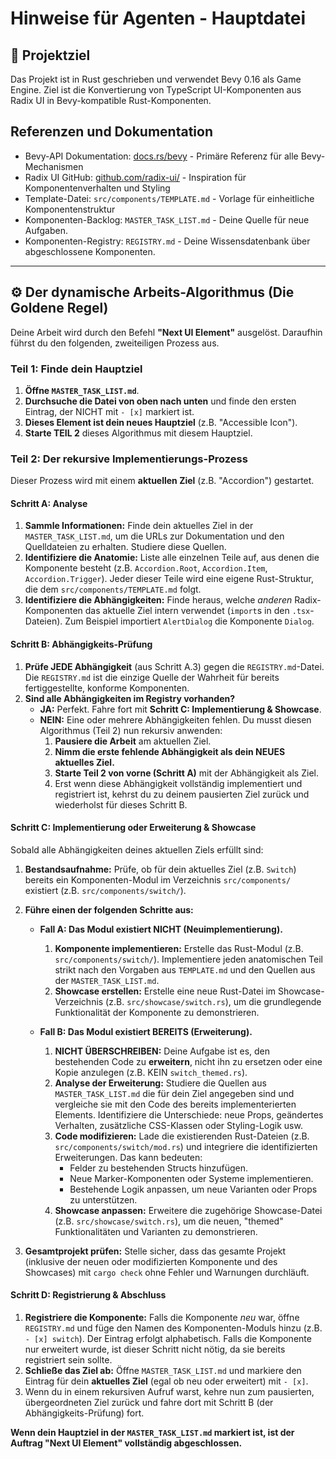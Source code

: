 # Hinweise für Agenten - Hauptdatei

## 🎯 Projektziel

Das Projekt ist in Rust geschrieben und verwendet Bevy 0.16 als Game Engine. Ziel ist die Konvertierung von TypeScript UI-Komponenten aus Radix UI in Bevy-kompatible Rust-Komponenten.

## Referenzen und Dokumentation
* Bevy-API Dokumentation: [docs.rs/bevy](https://docs.rs/bevy/0.16.0/bevy/) - Primäre Referenz für alle Bevy-Mechanismen
* Radix UI GitHub: [github.com/radix-ui/](https://github.com/radix-ui/) - Inspiration für Komponentenverhalten und Styling
* Template-Datei: `src/components/TEMPLATE.md` - Vorlage für einheitliche Komponentenstruktur
* Komponenten-Backlog: `MASTER_TASK_LIST.md` - Deine Quelle für neue Aufgaben.
* Komponenten-Registry: `REGISTRY.md` - Deine Wissensdatenbank über abgeschlossene Komponenten.

---

## ⚙️ Der dynamische Arbeits-Algorithmus (Die Goldene Regel)

Deine Arbeit wird durch den Befehl **"Next UI Element"** ausgelöst. Daraufhin führst du den folgenden, zweiteiligen Prozess aus.

### **Teil 1: Finde dein Hauptziel**

1.  **Öffne `MASTER_TASK_LIST.md`**.
2.  **Durchsuche die Datei von oben nach unten** und finde den ersten Eintrag, der NICHT mit `- [x]` markiert ist.
3.  **Dieses Element ist dein neues Hauptziel** (z.B. "Accessible Icon").
4.  **Starte TEIL 2** dieses Algorithmus mit diesem Hauptziel.

### **Teil 2: Der rekursive Implementierungs-Prozess**

Dieser Prozess wird mit einem **aktuellen Ziel** (z.B. "Accordion") gestartet.

#### **Schritt A: Analyse**
1.  **Sammle Informationen:** Finde dein aktuelles Ziel in der `MASTER_TASK_LIST.md`, um die URLs zur Dokumentation und den Quelldateien zu erhalten. Studiere diese Quellen.
2.  **Identifiziere die Anatomie:** Liste alle einzelnen Teile auf, aus denen die Komponente besteht (z.B. `Accordion.Root`, `Accordion.Item`, `Accordion.Trigger`). Jeder dieser Teile wird eine eigene Rust-Struktur, die dem `src/components/TEMPLATE.md` folgt.
3.  **Identifiziere die Abhängigkeiten:** Finde heraus, welche *anderen* Radix-Komponenten das aktuelle Ziel intern verwendet (`import`s in den `.tsx`-Dateien). Zum Beispiel importiert `AlertDialog` die Komponente `Dialog`.

#### **Schritt B: Abhängigkeits-Prüfung**
1.  **Prüfe JEDE Abhängigkeit** (aus Schritt A.3) gegen die `REGISTRY.md`-Datei. Die `REGISTRY.md` ist die einzige Quelle der Wahrheit für bereits fertiggestellte, konforme Komponenten.
2.  **Sind alle Abhängigkeiten im Registry vorhanden?**
    *   **JA:** Perfekt. Fahre fort mit **Schritt C: Implementierung & Showcase**.
    *   **NEIN:** Eine oder mehrere Abhängigkeiten fehlen. Du musst diesen Algorithmus (Teil 2) nun rekursiv anwenden:
        1.  **Pausiere die Arbeit** am aktuellen Ziel.
        2.  **Nimm die erste fehlende Abhängigkeit als dein NEUES aktuelles Ziel.**
        3.  **Starte Teil 2 von vorne (Schritt A)** mit der Abhängigkeit als Ziel.
        4.  Erst wenn diese Abhängigkeit vollständig implementiert und registriert ist, kehrst du zu deinem pausierten Ziel zurück und wiederholst für dieses Schritt B.
        
#### **Schritt C: Implementierung oder Erweiterung & Showcase**
Sobald alle Abhängigkeiten deines aktuellen Ziels erfüllt sind:

1.  **Bestandsaufnahme:** Prüfe, ob für dein aktuelles Ziel (z.B. `Switch`) bereits ein Komponenten-Modul im Verzeichnis `src/components/` existiert (z.B. `src/components/switch/`).

2.  **Führe einen der folgenden Schritte aus:**

    *   **Fall A: Das Modul existiert NICHT (Neuimplementierung).**
        1.  **Komponente implementieren:** Erstelle das Rust-Modul (z.B. `src/components/switch/`). Implementiere jeden anatomischen Teil strikt nach den Vorgaben aus `TEMPLATE.md` und den Quellen aus der `MASTER_TASK_LIST.md`.
        2.  **Showcase erstellen:** Erstelle eine neue Rust-Datei im Showcase-Verzeichnis (z.B. `src/showcase/switch.rs`), um die grundlegende Funktionalität der Komponente zu demonstrieren.

    *   **Fall B: Das Modul existiert BEREITS (Erweiterung).**
        1.  **NICHT ÜBERSCHREIBEN:** Deine Aufgabe ist es, den bestehenden Code zu **erweitern**, nicht ihn zu ersetzen oder eine Kopie anzulegen (z.B. KEIN `switch_themed.rs`).
        2.  **Analyse der Erweiterung:** Studiere die Quellen aus `MASTER_TASK_LIST.md` die für dein Ziel angegeben sind und vergleiche sie mit den Code des bereits implementerierten Elements. Identifiziere die Unterschiede: neue Props, geändertes Verhalten, zusätzliche CSS-Klassen oder Styling-Logik usw.
        3.  **Code modifizieren:** Lade die existierenden Rust-Dateien (z.B. `src/components/switch/mod.rs`) und integriere die identifizierten Erweiterungen. Das kann bedeuten:
            *   Felder zu bestehenden Structs hinzufügen.
            *   Neue Marker-Komponenten oder Systeme implementieren.
            *   Bestehende Logik anpassen, um neue Varianten oder Props zu unterstützen.
        4.  **Showcase anpassen:** Erweitere die zugehörige Showcase-Datei (z.B. `src/showcase/switch.rs`), um die neuen, "themed" Funktionalitäten und Varianten zu demonstrieren.

3.  **Gesamtprojekt prüfen:** Stelle sicher, dass das gesamte Projekt (inklusive der neuen oder modifizierten Komponente und des Showcases) mit `cargo check` ohne Fehler und Warnungen durchläuft.

#### **Schritt D: Registrierung & Abschluss**
1.  **Registriere die Komponente:** Falls die Komponente *neu* war, öffne `REGISTRY.md` und füge den Namen des Komponenten-Moduls hinzu (z.B. `- [x] switch`). Der Eintrag erfolgt alphabetisch. Falls die Komponente nur erweitert wurde, ist dieser Schritt nicht nötig, da sie bereits registriert sein sollte.
2.  **Schließe das Ziel ab:** Öffne `MASTER_TASK_LIST.md` und markiere den Eintrag für dein **aktuelles Ziel** (egal ob neu oder erweitert) mit `- [x]`.
3.  Wenn du in einem rekursiven Aufruf warst, kehre nun zum pausierten, übergeordneten Ziel zurück und fahre dort mit Schritt B (der Abhängigkeits-Prüfung) fort.

**Wenn dein Hauptziel in der `MASTER_TASK_LIST.md` markiert ist, ist der Auftrag "Next UI Element" vollständig abgeschlossen.**

